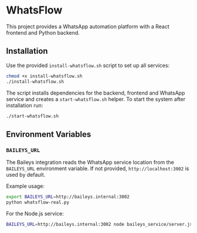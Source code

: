 # WhatsFlow

This project provides a WhatsApp automation platform with a React frontend and Python backend.

## Installation

Use the provided `install-whatsflow.sh` script to set up all services:

```bash
chmod +x install-whatsflow.sh
./install-whatsflow.sh
```

The script installs dependencies for the backend, frontend and WhatsApp service and creates a `start-whatsflow.sh` helper.
To start the system after installation run:

```bash
./start-whatsflow.sh
```

## Environment Variables

### `BAILEYS_URL`

The Baileys integration reads the WhatsApp service location from the `BAILEYS_URL` environment variable. If not provided, `http://localhost:3002` is used by default.

Example usage:

```bash
export BAILEYS_URL=http://baileys.internal:3002
python whatsflow-real.py
```

For the Node.js service:

```bash
BAILEYS_URL=http://baileys.internal:3002 node baileys_service/server.js
```

